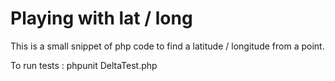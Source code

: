 # Playing with lat / long

This is a small snippet of php code to find a latitude / longitude from a point.

To run tests : phpunit DeltaTest.php
